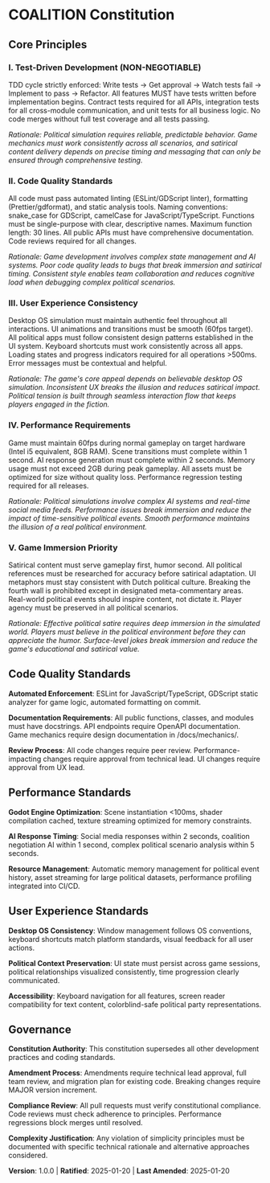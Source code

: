 <!--
Sync Impact Report:
Version change: New constitution v1.0.0 (initial ratification)
Principles established:
- I. Test-Driven Development (NON-NEGOTIABLE)
- II. Code Quality Standards
- III. User Experience Consistency
- IV. Performance Requirements
- V. Game Immersion Priority

New sections:
- Code Quality Standards: Linting, formatting, naming conventions
- Performance Standards: Specific targets for game engine optimization
- User Experience Standards: Desktop OS simulation consistency

Templates requiring updates:
✅ No updates needed - templates already reference constitution compliance
✅ plan-template.md: Constitution Check section aligned
✅ spec-template.md: Quality requirements compatible
✅ tasks-template.md: TDD enforcement compatible

Follow-up TODOs: None
-->

# COALITION Constitution

## Core Principles

### I. Test-Driven Development (NON-NEGOTIABLE)
TDD cycle strictly enforced: Write tests → Get approval → Watch tests fail → Implement to pass → Refactor. All features MUST have tests written before implementation begins. Contract tests required for all APIs, integration tests for all cross-module communication, and unit tests for all business logic. No code merges without full test coverage and all tests passing.

*Rationale: Political simulation requires reliable, predictable behavior. Game mechanics must work consistently across all scenarios, and satirical content delivery depends on precise timing and messaging that can only be ensured through comprehensive testing.*

### II. Code Quality Standards
All code must pass automated linting (ESLint/GDScript linter), formatting (Prettier/gdformat), and static analysis tools. Naming conventions: snake_case for GDScript, camelCase for JavaScript/TypeScript. Functions must be single-purpose with clear, descriptive names. Maximum function length: 30 lines. All public APIs must have comprehensive documentation. Code reviews required for all changes.

*Rationale: Game development involves complex state management and AI systems. Poor code quality leads to bugs that break immersion and satirical timing. Consistent style enables team collaboration and reduces cognitive load when debugging complex political scenarios.*

### III. User Experience Consistency
Desktop OS simulation must maintain authentic feel throughout all interactions. UI animations and transitions must be smooth (60fps target). All political apps must follow consistent design patterns established in the UI system. Keyboard shortcuts must work consistently across all apps. Loading states and progress indicators required for all operations >500ms. Error messages must be contextual and helpful.

*Rationale: The game's core appeal depends on believable desktop OS simulation. Inconsistent UX breaks the illusion and reduces satirical impact. Political tension is built through seamless interaction flow that keeps players engaged in the fiction.*

### IV. Performance Requirements
Game must maintain 60fps during normal gameplay on target hardware (Intel i5 equivalent, 8GB RAM). Scene transitions must complete within 1 second. AI response generation must complete within 2 seconds. Memory usage must not exceed 2GB during peak gameplay. All assets must be optimized for size without quality loss. Performance regression testing required for all releases.

*Rationale: Political simulations involve complex AI systems and real-time social media feeds. Performance issues break immersion and reduce the impact of time-sensitive political events. Smooth performance maintains the illusion of a real political environment.*

### V. Game Immersion Priority
Satirical content must serve gameplay first, humor second. All political references must be researched for accuracy before satirical adaptation. UI metaphors must stay consistent with Dutch political culture. Breaking the fourth wall is prohibited except in designated meta-commentary areas. Real-world political events should inspire content, not dictate it. Player agency must be preserved in all political scenarios.

*Rationale: Effective political satire requires deep immersion in the simulated world. Players must believe in the political environment before they can appreciate the humor. Surface-level jokes break immersion and reduce the game's educational and satirical value.*

## Code Quality Standards

**Automated Enforcement**: ESLint for JavaScript/TypeScript, GDScript static analyzer for game logic, automated formatting on commit.

**Documentation Requirements**: All public functions, classes, and modules must have docstrings. API endpoints require OpenAPI documentation. Game mechanics require design documentation in /docs/mechanics/.

**Review Process**: All code changes require peer review. Performance-impacting changes require approval from technical lead. UI changes require approval from UX lead.

## Performance Standards

**Godot Engine Optimization**: Scene instantiation <100ms, shader compilation cached, texture streaming optimized for memory constraints.

**AI Response Timing**: Social media responses within 2 seconds, coalition negotiation AI within 1 second, complex political scenario analysis within 5 seconds.

**Resource Management**: Automatic memory management for political event history, asset streaming for large political datasets, performance profiling integrated into CI/CD.

## User Experience Standards

**Desktop OS Consistency**: Window management follows OS conventions, keyboard shortcuts match platform standards, visual feedback for all user actions.

**Political Context Preservation**: UI state must persist across game sessions, political relationships visualized consistently, time progression clearly communicated.

**Accessibility**: Keyboard navigation for all features, screen reader compatibility for text content, colorblind-safe political party representations.

## Governance

**Constitution Authority**: This constitution supersedes all other development practices and coding standards.

**Amendment Process**: Amendments require technical lead approval, full team review, and migration plan for existing code. Breaking changes require MAJOR version increment.

**Compliance Review**: All pull requests must verify constitutional compliance. Code reviews must check adherence to principles. Performance regressions block merges until resolved.

**Complexity Justification**: Any violation of simplicity principles must be documented with specific technical rationale and alternative approaches considered.

**Version**: 1.0.0 | **Ratified**: 2025-01-20 | **Last Amended**: 2025-01-20